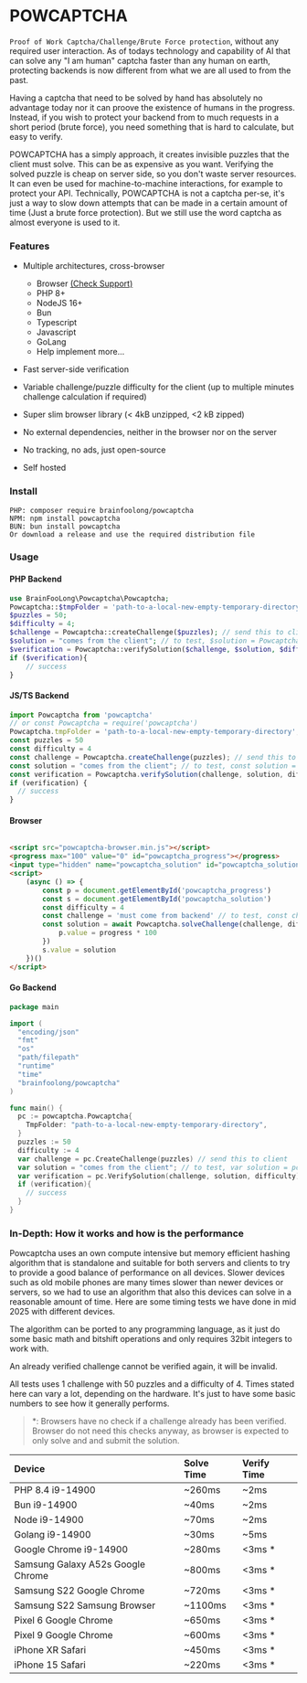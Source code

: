 # POWCAPTCHA

`Proof of Work Captcha/Challenge/Brute Force protection`, without any required user interaction. As of todays technology and
capability of AI that can solve any "I am human" captcha faster than any human on earth, protecting backends is now different from what we are all used to from
the past.

Having a captcha that need to be solved by hand has absolutely no advantage today nor it can proove the existence of humans in the progress. Instead, if you
wish to protect your backend from to much requests in a short period (brute force), you need something that is hard to calculate, but easy to verify.

POWCAPTCHA has a simply approach, it creates invisible puzzles that the client must solve. This can be as expensive as you want. Verifying the solved puzzle is
cheap on server side, so you don't waste server resources. It can even be used for machine-to-machine interactions, for example to protect your API.
Technically, POWCAPTCHA is not a captcha per-se, it's just a way to slow down attempts that can be made in a certain amount of time (Just a brute force
protection). But we still use the word captcha as almost everyone is used to it.

### Features

- Multiple architectures, cross-browser
    - Browser [(Check Support)](https://caniuse.com/mdn-api_subtlecrypto_digest)
    - PHP 8+
    - NodeJS 16+
    - Bun
    - Typescript
    - Javascript
    - GoLang
    - Help implement more...

- Fast server-side verification
- Variable challenge/puzzle difficulty for the client (up to multiple minutes challenge calculation if required)
- Super slim browser library (< 4kB unzipped, <2 kB zipped)
- No external dependencies, neither in the browser nor on the server
- No tracking, no ads, just open-source
- Self hosted

### Install

```
PHP: composer require brainfoolong/powcaptcha
NPM: npm install powcaptcha
BUN: bun install powcaptcha
Or download a release and use the required distribution file
```

### Usage

#### PHP Backend

```php
use BrainFooLong\Powcaptcha\Powcaptcha;
Powcaptcha::$tmpFolder = 'path-to-a-local-new-empty-temporary-directory';
$puzzles = 50;
$difficulty = 4;
$challenge = Powcaptcha::createChallenge($puzzles); // send this to client
$solution = "comes from the client"; // to test, $solution = Powcaptcha::solveChallenge($challenge);
$verification = Powcaptcha::verifySolution($challenge, $solution, $difficulty); // 
if ($verification){
    // success
}
```

#### JS/TS Backend

```javascript
import Powcaptcha from 'powcaptcha'
// or const Powcaptcha = require('powcaptcha')
Powcaptcha.tmpFolder = 'path-to-a-local-new-empty-temporary-directory';
const puzzles = 50
const difficulty = 4
const challenge = Powcaptcha.createChallenge(puzzles); // send this to client
const solution = "comes from the client"; // to test, const solution = await Powcaptcha.solveChallenge(challenge);
const verification = Powcaptcha.verifySolution(challenge, solution, difficulty); // 
if (verification) {
  // success
}
```

#### Browser

```html

<script src="powcaptcha-browser.min.js"></script>
<progress max="100" value="0" id="powcaptcha_progress"></progress>
<input type="hidden" name="powcaptcha_solution" id="powcaptcha_solution">
<script>
    (async () => {
        const p = document.getElementById('powcaptcha_progress')
        const s = document.getElementById('powcaptcha_solution')
        const difficulty = 4
        const challenge = 'must come from backend' // to test, const challenge = Powcaptcha.createChallenge(50)
        const solution = await Powcaptcha.solveChallenge(challenge, difficulty, (progress) => {
            p.value = progress * 100
        })
        s.value = solution
    })()
</script>
```

#### Go Backend

```go
package main

import (
  "encoding/json"
  "fmt"
  "os"
  "path/filepath"
  "runtime"
  "time"
  "brainfoolong/powcaptcha"
)

func main() {
  pc := powcaptcha.Powcaptcha{
    TmpFolder: "path-to-a-local-new-empty-temporary-directory",
  }
  puzzles := 50
  difficulty := 4    
  var challenge = pc.CreateChallenge(puzzles) // send this to client
  var solution = "comes from the client"; // to test, var solution = pc.SolveChallenge(challenge)
  var verification = pc.VerifySolution(challenge, solution, difficulty)
  if (verification){
    // success
  }
}
```

### In-Depth: How it works and how is the performance

Powcaptcha uses an own compute intensive but memory efficient hashing algorithm that is standalone and suitable for both servers and clients to try to provide a
good balance of performance on all devices. Slower devices such as old mobile phones are many times slower than newer devices or servers, so we had to use an
algorithm that also this devices can solve in a reasonable amount of time. Here are some timing tests we have done in mid 2025 with different devices.

The algorithm can be ported to any programming language, as it just do some basic math and bitshift operations and only requires 32bit integers to work with.

An already verified challenge cannot be verified again, it will be invalid.

All tests uses 1 challenge with 50 puzzles and a difficulty of 4. Times stated here can vary a lot, depending on the hardware. It's just to have some basic
numbers to see how it generally performs.

> \*: Browsers have no check if a challenge already has been verified. Browser do not need this checks anyway, as browser is expected to only solve and and
> submit the solution.

| Device                            | Solve Time | Verify Time |
|:----------------------------------|:-----------|:------------|
| PHP 8.4 i9-14900                  | ~260ms     | ~2ms        |
| Bun i9-14900                      | ~40ms      | ~2ms        |
| Node i9-14900                     | ~70ms      | ~2ms        |
| Golang i9-14900                   | ~30ms      | ~5ms        |
| Google Chrome i9-14900            | ~280ms     | <3ms *      |
| Samsung Galaxy A52s Google Chrome | ~800ms     | <3ms *      |
| Samsung S22 Google Chrome         | ~720ms     | <3ms *      |
| Samsung S22 Samsung Browser       | ~1100ms    | <3ms *      |
| Pixel 6 Google Chrome             | ~650ms     | <3ms *      |
| Pixel 9 Google Chrome             | ~600ms     | <3ms *      |
| iPhone XR Safari                  | ~450ms     | <3ms *      |
| iPhone 15 Safari                  | ~220ms     | <3ms *      |
